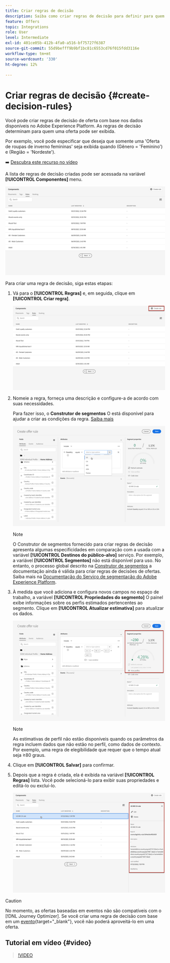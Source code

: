 ```yaml
---
title: Criar regras de decisão
description: Saiba como criar regras de decisão para definir para quem as ofertas podem ser exibidas
feature: Offers
topic: Integrations
role: User
level: Intermediate
exl-id: 401ce05b-412b-4fa0-a516-bf75727f6387
source-git-commit: 55d9befff9b9bf1bc81c6553cd76f015fdd3116e
workflow-type: tm+mt
source-wordcount: '330'
ht-degree: 12%

---
```


# Criar regras de decisão {#create-decision-rules}

Você pode criar regras de decisão de oferta com base nos dados disponíveis no Adobe Experience Platform. As regras de decisão determinam para quem uma oferta pode ser exibida.

Por exemplo, você pode especificar que deseja que somente uma &#39;Oferta de roupas de inverno femininas&#39; seja exibida quando (Gênero = &#39;Feminino&#39;) e (Região = &#39;Nordeste&#39;).

➡️ [Descubra este recurso no vídeo](#video)

A lista de regras de decisão criadas pode ser acessada na variável **[!UICONTROL Componentes]** menu.

![](../assets/decision_rules_list.png)

Para criar uma regra de decisão, siga estas etapas:

1. Vá para o **[!UICONTROL Regras]** e, em seguida, clique em **[!UICONTROL Criar regra]**.

   ![](../assets/offers_decision_rule_creation.png)

1. Nomeie a regra, forneça uma descrição e configure-a de acordo com suas necessidades.

   Para fazer isso, o **Construtor de segmentos** O está disponível para ajudar a criar as condições da regra. [Saiba mais](../../segment/about-segments.md)

   <!--In this example, the rule will target customers that have the "Gold" loyalty level.-->

   ![](../assets/offers_decision_rule_creation_segment.png)

   >[!NOTE]
   >
   >O Construtor de segmentos fornecido para criar regras de decisão apresenta algumas especificidades em comparação com a usada com a variável **[!UICONTROL Destinos do público-alvo]** serviço. Por exemplo, a variável **[!UICONTROL Segmentos]** não está disponível para uso. No entanto, o processo global descrito na [Construtor de segmentos](../../segment/about-segments.md) a documentação ainda é válida para criar regras de decisões de ofertas. Saiba mais na [Documentação do Serviço de segmentação do Adobe Experience Platform](https://experienceleague.adobe.com/docs/experience-platform/segmentation/ui/segment-builder.html).

1. À medida que você adiciona e configura novos campos no espaço de trabalho, a variável **[!UICONTROL Propriedades do segmento]** O painel exibe informações sobre os perfis estimados pertencentes ao segmento. Clique em **[!UICONTROL Atualizar estimativa]** para atualizar os dados.

   ![](../assets/offers_decision_rule_creation_estimate.png)

   >[!NOTE]
   >
   >As estimativas de perfil não estão disponíveis quando os parâmetros da regra incluem dados que não estão no perfil, como dados de contexto. Por exemplo, uma regra de elegibilidade que requer que o tempo atual seja ≥80 graus.

1. Clique em **[!UICONTROL Salvar]** para confirmar.

1. Depois que a regra é criada, ela é exibida na variável **[!UICONTROL Regras]** lista. Você pode selecioná-lo para exibir suas propriedades e editá-lo ou excluí-lo.

   ![](../assets/rule_created.png)

>[!CAUTION]
>
>No momento, as ofertas baseadas em eventos não são compatíveis com o [!DNL Journey Optimizer]. Se você criar uma regra de decisão com base em um [evento](https://experienceleague.adobe.com/docs/experience-platform/segmentation/ui/segment-builder.html?lang=en#events){target=&quot;_blank&quot;}, você não poderá aproveitá-lo em uma oferta.

## Tutorial em vídeo {#video}

>[!VIDEO](https://video.tv.adobe.com/v/329373?quality=12)
